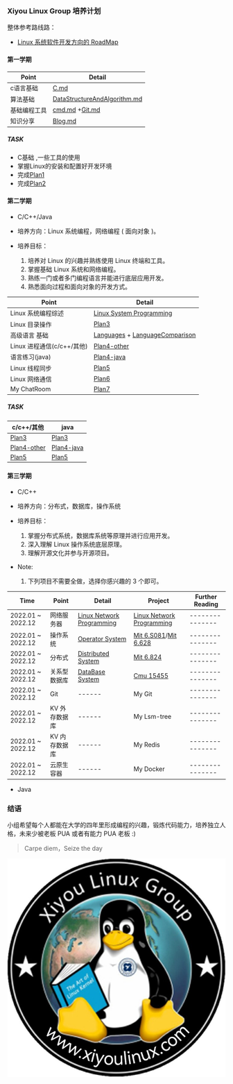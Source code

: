 ### Xiyou Linux Group 培养计划

整体参考路线路：
- [Linux 系统软件开发方向的 RoadMap](https://github.com/xiyou-linuxer/Plan/issues/1)

#### 第一学期
        
| Point              |Detail                                                            |  
| ------------------ | ----------------------------------------------------------------- |
| c语言基础|         [C.md](../preparation/C.md)                              | 
| 算法基础|         [DataStructureAndAlgorithm.md](../preparation/DataStructureAndAlgorithm.md)|
| 基础编程工具|     [cmd.md](../preparation/cmd.md) +[Git.md](../preparation/Git.md)                                 | 
| 知识分享    | [Blog.md](../preparation/Blog.md)                           | 
##### TASK
* C基础 ,一些工具的使用
* 掌握Linux的安装和配置好开发环境
* 完成[Plan1](./old-Plan/Plan1.md)
* 完成[Plan2](.old-Plan/Plan2.md)     

#### 第二学期

* C/C++/Java

* 培养方向：Linux 系统编程，网络编程 ( 面向对象 )。
* 培养目标：
  1. 培养对 Linux 的兴趣并熟练使用 Linux 终端和工具。
  2. 掌握基础 Linux 系统和网络编程。
  3. 熟练一门或者多门编程语言并能进行底层应用开发。
  4. 熟悉面向过程和面向对象的开发方式。

| Point              | Detail                                                            | 
| ------------------ | ----------------------------------------------------------------- | 
| Linux 系统编程综述 | [Linux System Programming](preparation/LinuxSystemProgramming.md) | 
| Linux    目录操作  | [Plan3](old-Plan/Plan3.md)                                        |  
| 高级语言 基础      | [Languages](preparation/Languages.md) + [LanguageComparison](preparation/LanguageComparison.md)                            |  
| Linux    进程通信(c/c++/其他)  | [Plan4-other](old-Plan/Plan4-other.md)                                  |  
| 语言练习(java)   | [Plan4-java](old-Plan/Plan4-java.md)                                  |  
| Linux    线程同步  | [Plan5](old-Plan/Plan5.md)                                                             | 
| Linux    网络通信  | [Plan6 ](old-Plan/plan6-Network.md)                                                             | 
|My ChatRoom | [Plan7](old-Plan/plan7-chatroom.md) |

##### TASK
| c/c++/其他              | java                                                            | 
| ------------------ | ----------------------------------------------------------------- | 
| [Plan3](old-Plan/Plan3.md)  |[Plan3](old-Plan/Plan3.md) |
| [Plan4-other](old-Plan/Plan4-other.md)| [Plan4-java](old-Plan/Plan4-java.md)                   |
| [Plan5](old-Plan/Plan5.md)    | [Plan5](old-Plan/Plan5.md)   |


#### 第三学期

* C/C++

* 培养方向：分布式，数据库，操作系统
* 培养目标：
  1. 掌握分布式系统，数据库系统等原理并进行应用开发。
  2. 深入理解 Linux 操作系统底层原理。
  3. 理解开源文化并参与开源项目。

* Note:
  1. 下列项目不需要全做，选择你感兴趣的 3 个即可。

| Time              | Point         | Detail                                                              | Project                                                                                               | Further Reading |
| ----------------- | ------------- | ------------------------------------------------------------------- | ----------------------------------------------------------------------------------------------------- | --------------- |
| 2022.01 ~ 2022.12 | 网络服务器    | [Linux Network Programming](preparation/LinuxNetworkProgramming.md) | [Linux Network Programming](preparation/LinuxNetworkProgramming.md#%E8%87%AA%E6%88%91%E6%A3%80%E9%AA%8C-homework) | --------------- |
| 2022.01 ~ 2022.12 | 操作系统      | [Operator System](preparation/OS.md)                                | [Mit 6.S081](https://pdos.csail.mit.edu/6.S081)/[Mit 6.628](https://pdos.csail.mit.edu/6.828/2018/schedule.html)                                                       | --------------- |
| 2022.01 ~ 2022.12 | 分布式        | [Distributed System](preparation/DistributedSystems.md)             | [Mit 6.824](https://pdos.csail.mit.edu/6.824/)                                                        | --------------- |
| 2022.01 ~ 2022.12 | 关系型数据库  | [DataBase System](preparation/DB.md)                                | [Cmu 15455](https://15445.courses.cs.cmu.edu)                                                                 | --------------- |
| 2022.01 ~ 2022.12 | Git           | ------                                                              | My Git                                                                                                | --------------- |
| 2022.01 ~ 2022.12 | KV 外存数据库 | ------                                                              | My Lsm-tree                                                                                           | --------------- |
| 2022.01 ~ 2022.12 | KV 内存数据库 | ------                                                              | My Redis                                                                                              | --------------- |
| 2022.01 ~ 2022.12 | 云原生 容器   | ------                                                              | My Docker                                                                                             | --------------- |

* Java

<!--  Then? What's next? -->

### 结语

小组希望每个人都能在大学的四年里形成编程的兴趣，锻炼代码能力，培养独立人格，未来少被老板 PUA 或者有能力 PUA 老板 :)

> Carpe diem，Seize the day

![一只来自西安邮电大学的小企鹅](resource/xiyoulinux.jpg)
